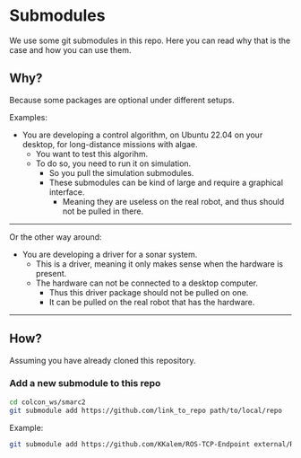 # Submodules
We use some git submodules in this repo.
Here you can read why that is the case and how you can use them.

## Why?
Because some packages are optional under different setups.


Examples:
- You are developing a control algorithm, on Ubuntu 22.04 on your desktop, for long-distance missions with algae.
  - You want to test this algorihm.
  - To do so, you need to run it on simulation.
    - So you pull the simulation submodules.
    - These submodules can be kind of large and require a graphical interface.
      - Meaning they are useless on the real robot, and thus should not be pulled in there.
---

Or the other way around:

- You are developing a driver for a sonar system.
  - This is a driver, meaning it only makes sense when the hardware is present.
  - The hardware can not be connected to a desktop computer.
    - Thus this driver package should not be pulled on one.
    - It can be pulled on the real robot that has the hardware.

---
## How?
Assuming you have already cloned this repository.

### Add a new submodule to this repo
```bash
cd colcon_ws/smarc2
git submodule add https://github.com/link_to_repo path/to/local/repo
```

Example:
```bash
git submodule add https://github.com/KKalem/ROS-TCP-Endpoint external/ROS-TCP-Endpoint
```


